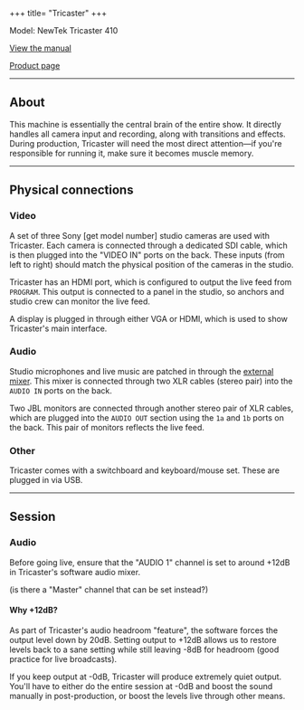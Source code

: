 +++
title= "Tricaster"
+++

Model: NewTek Tricaster 410

[View the manual](https://downloads.newtek.com/LiveProductionSystems/TCStandard/TCXD.pdf)

[Product page](https://www.newtek.com/tricaster/400-series/tech-specs/410/)

---

## About
This machine is essentially the central brain of the entire show. It directly handles all camera input and recording, along with transitions and effects. During production, Tricaster will need the most direct attention—if you're responsible for running it, make sure it becomes muscle memory.

---

## Physical connections

### Video
A set of three Sony [get model number] studio cameras are used with Tricaster. Each camera is connected through a dedicated SDI cable, which is then plugged into the "VIDEO IN" ports on the back. These inputs (from left to right) should match the physical position of the cameras in the studio.

Tricaster has an HDMI port, which is configured to output the live feed from `PROGRAM`. This output is connected to a panel in the studio, so anchors and studio crew can monitor the live feed.

A display is plugged in through either VGA or HDMI, which is used to show Tricaster's main interface.

### Audio
Studio microphones and live music are patched in through the [external mixer](/hardware/audio-mixer). This mixer is connected through two XLR cables (stereo pair) into the `AUDIO IN` ports on the back.

Two JBL monitors are connected through another stereo pair of XLR cables, which are plugged into the `AUDIO OUT` section using the `1a` and `1b` ports on the back. This pair of monitors reflects the live feed.

### Other
Tricaster comes with a switchboard and keyboard/mouse set. These are plugged in via USB.

---

## Session

### Audio
Before going live, ensure that the "AUDIO 1" channel is set to around +12dB in Tricaster's software audio mixer.

(is there a "Master" channel that can be set instead?)

#### Why +12dB?
As part of Tricaster's audio headroom "feature", the software forces the output level down by 20dB. Setting output to +12dB allows us to restore levels back to a sane setting while still leaving -8dB for headroom (good practice for live broadcasts).

If you keep output at -0dB, Tricaster will produce extremely quiet output. You'll have to either do the entire session at -0dB and boost the sound manually in post-production, or boost the levels live through other means.